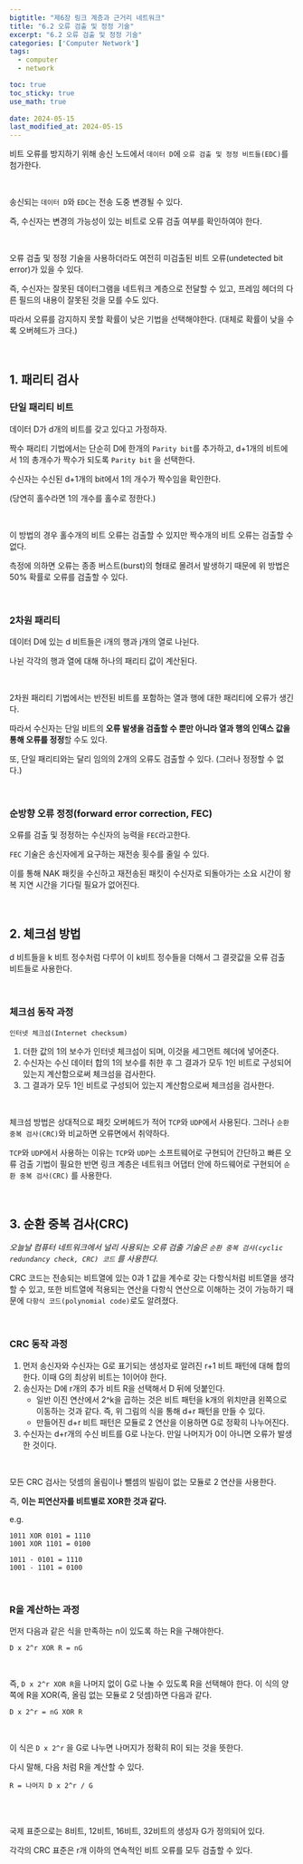 ```yaml
---
bigtitle: "제6장 링크 계층과 근거리 네트워크"
title: "6.2 오류 검출 및 정정 기술"
excerpt: "6.2 오류 검출 및 정정 기술"
categories: ['Computer Network']
tags:
  - computer
  - network

toc: true
toc_sticky: true
use_math: true
 
date: 2024-05-15
last_modified_at: 2024-05-15
---
```

비트 오류를 방지하기 위해 송신 노드에서 `데이터 D`에 `오류 검출 및 정정 비트들(EDC)`를 첨가한다.

<br/>

송신되는 `데이터 D`와 `EDC`는  전송 도중 변경될 수 있다.

즉, 수신자는 변경의 가능성이 있는 비트로 오류 검출 여부를 확인하여야 한다.

<br/>

오류 검출 및 정정 기술을 사용하더라도 여전히 미검출된 비트 오류(undetected bit error)가 있을 수 있다.

즉, 수신자는 잘못된 데이터그램을 네트워크 계층으로 전달할 수 있고, 프레임 헤더의 다른 필드의 내용이 잘못된 것을 모를 수도 있다.

따라서 오류를 감지하지 못할 확률이 낮은 기법을 선택해야한다. (대체로 확률이 낮을 수록 오버헤드가 크다.)

<br/>


## 1. 패리티 검사

### 단일 패리티 비트

데이터 D가 d개의 비트를 갖고 있다고 가정하자.

짝수 패리티 기법에서는 단순히 D에 한개의 `Parity bit`를 추가하고, d+1개의 비트에서 1의 총개수가 짝수가 되도록  `Parity bit` 을 선택한다.

수신자는 수신된 d+1개의 bit에서 1의 개수가 짝수임을 확인한다.

(당연히 홀수라면 1의 개수를 홀수로 정한다.)

<br/>


이 방법의 경우 홀수개의 비트 오류는 검출할 수 있지만 짝수개의 비트 오류는 검출할 수 없다.

측정에 의하면 오류는 종종 버스트(burst)의 형태로 몰려서 발생하기 때문에 위 방법은 50% 확률로 오류를 검출할 수 있다.

<br/>

### 2차원 패리티

데이터 D에 있는 d 비트들은 i개의 행과 j개의 열로 나뉜다.

나뉜 각각의 행과 열에 대해 하나의 패리티 값이 계산된다.

<br/>


2차원 패리티 기법에서는 반전된 비트를 포함하는 열과 행에 대한 패리티에 오류가 생긴다.

따라서 수신자는 단일 비트의 **오류 발생을 검출할 수 뿐만 아니라 열과 행의 인덱스 값을 통해 오류를 정정**할 수도 있다.

또, 단일 패리티와는 달리 임의의 2개의 오류도 검출할 수 있다. (그러나 정정할 수 없다.)

<br/>

### 순방향 오류 정정(forward error correction, FEC)

오류를 검출 및 정정하는 수신자의 능력을 `FEC`라고한다.

`FEC` 기술은 송신자에게 요구하는 재전송 횟수를 줄일 수 있다.

이를 통해 NAK 패킷을 수신하고 재전송된 패킷이 수신자로 되돌아가는 소요 시간이 왕복 지연 시간을 기다릴 필요가 없어진다.

<br/>

## 2. 체크섬 방법

d 비트들을 k 비트 정수처럼 다루어 이 k비트 정수들을 더해서 그 결괏값을 오류 검출 비트들로 사용한다.

<br/>

### 체크섬 동작 과정

`인터넷 체크섬(Internet checksum)`

1. 더한 값의 1의 보수가 인터넷 체크섬이 되며, 이것을 세그먼트 헤더에 넣어준다.
2. 수신자는 수신 데이터 합의 1의 보수를 취한 후 그 결과가 모두 1인 비트로 구성되어 있는지 계산함으로써 체크섬을 검사한다.
3. 그 결과가 모두 1인 비트로 구성되어 있는지 계산함으로써 체크섬을 검사한다.

<br/>

체크섬 방법은 상대적으로 패킷 오버헤드가 적어 `TCP`와 `UDP`에서 사용된다. 그러나 `순환 중복 검사(CRC)`와 비교하면 오류면에서 취약하다.

`TCP`와 `UDP`에서 사용하는 이유는 `TCP`와 `UDP`는 소프트웨어로 구현되어 간단하고 빠른 오류 검출 기법이 필요한 반면 링크 계층은 네트워크 어댑터 안에 하드웨어로 구현되어 `순환 중복 검사(CRC)` 를 사용한다.

<br/>

## 3. 순환 중복 검사(CRC)

*오늘날 컴퓨터 네트워크에서 널리 사용되는 오류 검출 기술은 `순환 중복 검사(cyclic redundancy check, CRC) 코드` 를 사용한다.*

CRC 코드는 전송되는 비트열에 있는 0과 1 값을 계수로 갖는 다항식처럼 비트열을 생각할 수 있고, 또한 비트열에 적용되는 연산을 다항식 연산으로 이해하는 것이 가능하기 때문에 `다항식 코드(polynomial code)`로도 알려졌다.

<br/>


### CRC 동작 과정

1. 먼저 송신자와 수신자는 G로 표기되는 생성자로 알려진 r+1 비트 패턴에 대해 합의한다. 이때 G의 최상위 비트는 1이어야 한다.
2. 송신자는 D에 r개의 추가 비트 R을 선택해서 D 뒤에 덧붙인다.
    - 일반 이진 연산에서 2^k을 곱하는 것은 비트 패턴을 k개의 위치만큼 왼쪽으로 이동하는 것과 같다. 즉, 위 그림의 식을 통해 d+r 패턴을 만들 수 있다.
    - 만들어진 d+r 비트 패턴은 모듈로 2 연산을 이용하면 G로 정확히 나누어진다.
3. 수신자는 d+r개의 수신 비트를 G로 나눈다. 만일 나머지가 0이 아니면 오류가 발생한 것이다.

<br/>

모든 CRC 검사는 덧셈의 올림이나 뺄셈의 빌림이 없는 모듈로 2 연산을 사용한다.

즉, **이는 피연산자를 비트별로 XOR한 것과 같다.**

e.g.

```
1011 XOR 0101 = 1110
1001 XOR 1101 = 0100

1011 - 0101 = 1110
1001 - 1101 = 0100
```

<br/>

### R을 계산하는 과정

먼저 다음과 같은 식을 만족하는 n이 있도록 하는 R을 구해야한다.

```
D x 2^r XOR R = nG
```

<br/>


즉, `D x 2^r XOR R`을 나머지 없이 G로 나눌 수 있도록 R을 선택해야 한다. 이 식의 양쪽에 R을 XOR(즉, 올림 없는 모듈로 2 덧셈)하면 다음과 같다.

```
D x 2^r = nG XOR R
```

<br/>

이 식은 `D x 2^r` 을 G로 나누면 나머지가 정확히 R이 되는 것을 뜻한다.

다시 말해, 다음 처럼 R을 계산할 수 있다.

```
R = 나머지 D x 2^r / G
```

<br/>
<br/>

국제 표준으로는 8비트, 12비트, 16비트, 32비트의 생성자 G가 정의되어 있다.

각각의 CRC 표준은 r개 이하의 연속적인 비트 오류를 모두 검출할 수 있다.